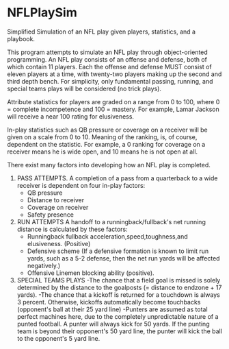 # NFLPlaySim
Simplified Simulation of an NFL play given players, statistics, and a playbook. 

This program attempts to simulate an NFL play through object-oriented programming. 
An NFL play consists of an offense and defense, both of which contain 11 players. 
Each the offense and defense MUST consist of eleven players at a time, with twenty-two players making up the second and third depth bench.
For simplicity, only fundamental passing, running, and special teams plays will be considered (no trick plays).

Attribute statistics for players are graded on a range from 0 to 100, where 0 = complete incompetence and 100 = mastery. 
For example, Lamar Jackson will receive a near 100 rating for elusiveness. 

In-play statistics such as QB pressure or coverage on a receiver will be given on a scale from 0 to 10. 
Meaning of the ranking, is, of course, dependent on the statistic. 
For example, a 0 ranking for coverage on a receiver means he is wide open, and 10 means he is not open at all. 

There exist many factors into developing how an NFL play is completed.

1. PASS ATTEMPTS. 
A completion of a pass from a quarterback to a wide receiver is dependent on four in-play factors:
	- QB pressure
	- Distance to receiver
	- Coverage on receiver
	- Safety presence
2. RUN ATTEMPTS
A handoff to a runningback/fullback's net running distance is calculated by these factors:
	- Runningback fullback acceleration,speed,toughness,and elusiveness. (Positive)
	- Defensive scheme (If a defensive formation is known to limit run yards, such as a 5-2 defense, then the net run yards will be affected negatively.)
	- Offensive Linemen blocking ability (positive).
3. SPECIAL TEAMS PLAYS 
	-The chance that a field goal is missed is solely determined by the distance to the goalposts (= distance to endzone + 17 yards).
	-The chance that a kickoff is returned for a touchdown is always 3 percent. Otherwise, kickoffs automatically become touchbacks (opponent's ball at their 25 yard line)
	-Punters are assumed as total perfect machines here, due to the completely unpredictable nature of a punted football. A punter will always kick for 50 yards. If the punting team is beyond their opponent's 50 yard line, the punter will kick the ball to the opponent's 5 yard line. 
